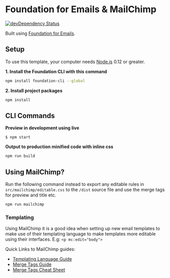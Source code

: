 # Foundation for Emails & MailChimp

[![devDependency Status](https://david-dm.org/jamesrwilliams/foundation-emails-with-mailchimp.svg)](https://david-dm.org/jamesrwilliams/foundation-emails-with-mailchimp)


Built using [Foundation for Emails](http://github.com/zurb/foundation-emails/).

## Setup

To use this template, your computer needs [Node.js](https://nodejs.org/en/) 0.12 or greater.

**1. Install the Foundation CLI with this command**

```bash
npm install foundation-cli --global
```
**2. Install project packages**

```bash
npm install
```

## CLI Commands

**Preview in development using live**
```
$ npm start
```
**Output to production minified code with inline css**

```bash
npm run build
```

## Using MailChimp?

Run the following command instead to export any editable rules in `src/mailchimp/editable.css` to the `/dist` source file and use the merge tags for preview and title etc.

```bash
npm run mailchimp
```

### Templating

Using MailChimp it is a good idea when setting up new email templates to make use of their templating language to make templates more editable using their interfaces. E.g: `<p mc:edit="body">`

Quick Links to MailChimp guides:

- [Templating Language Guide](http://templates.mailchimp.com/getting-started/template-language/)
- [Merge Tags Guide](http://templates.mailchimp.com/getting-started/merge-tags/basic-merge-tags/)
- [Merge Tags Cheat Sheet](http://kb.mailchimp.com/merge-tags/all-the-merge-tags-cheat-sheet)
